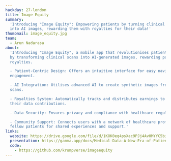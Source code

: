 ```yaml
---
hackday: 27-london
title: Image Equity
summary:
  'Introducing "Image Equity": Empowering patients by turning clinical scans
  into AI images, rewarding them with royalties for their data!'
thumbnail: image_equity.jpg
team:
  - Arun Nadarasa
about:
  'Introducing "Image Equity", a mobile app that revolutionises patient empowerment
  by transforming clinical scans into AI-generated images, rewarding patients with
  royalties.

  - Patient-Centric Design: Offers an intuitive interface for easy navigation and
  engagement.

  - AI Integration: Utilises advanced AI to create synthetic images from clinical
  scans.

  - Royalties System: Automatically tracks and distributes earnings to patients for
  their data contributions.

  - Data Security: Ensures privacy and compliance with healthcare regulations.

  - Community Support: Connects users with a network of healthcare professionals and
  fellow patients for shared experiences and support.'
links:
  website: https://drive.google.com/file/d/1KOK0eq4psXac9PJj4AvHMYYC5biqy1sL/view?usp=drivesdk
  presentation: https://gamma.app/docs/Medical-Data-A-New-Era-of-Patient-Empowerment-1b93002g9xyit5d
  code:
    - https://github.com/krumpverse/imageequity
---
```

